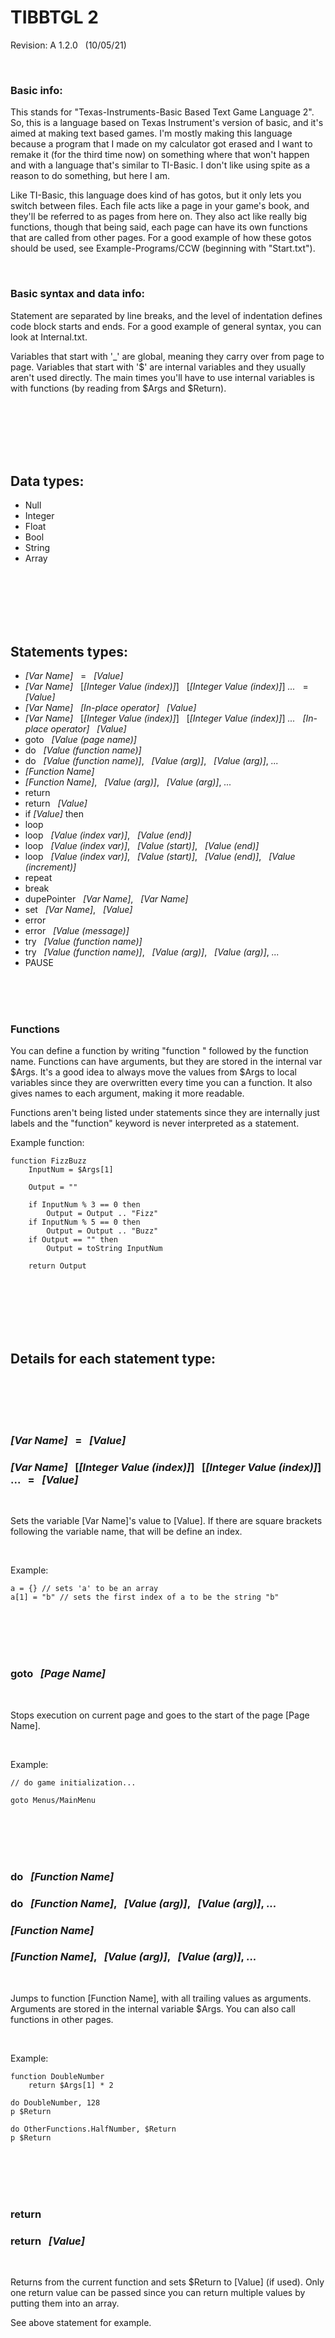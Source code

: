 # TIBBTGL 2

Revision: A 1.2.0 &nbsp; (10/05/21)

<br />

### Basic info:

This stands for "Texas-Instruments-Basic Based Text Game Language 2". So, this is a language based on Texas Instrument's version of basic, and it's aimed at making text based games. I'm mostly making this language because a program that I made on my calculator got erased and I want to remake it (for the third time now) on something where that won't happen and with a language that's similar to TI-Basic. I don't like using spite as a reason to do something, but here I am.

Like TI-Basic, this language does kind of has gotos, but it only lets you switch between files. Each file acts like a page in your game's book, and they'll be referred to as pages from here on. They also act like really big functions, though that being said, each page can have its own functions that are called from other pages. For a good example of how these gotos should be used, see Example-Programs/CCW (beginning with "Start.txt").

<br />

### Basic syntax and data info:

Statement are separated by line breaks, and the level of indentation defines code block starts and ends. For a good example of general syntax, you can look at Internal.txt.

Variables that start with '_' are global, meaning they carry over from page to page. Variables that start with '$' are internal variables and they usually aren't used directly. The main times you'll have to use internal variables is with functions (by reading from $Args and $Return).

<br />
<br />
<br />
<br />
<br />

## Data types:

- Null
- Integer
- Float
- Bool
- String
- Array

<br />
<br />
<br />
<br />
<br />

## Statements types:

- *[Var Name]* &nbsp; = &nbsp; *[Value]*
- *[Var Name]* &nbsp; [*[Integer Value (index)]*] &nbsp; [*[Integer Value (index)]*] *...* &nbsp; = &nbsp; *[Value]*
- *[Var Name]* &nbsp; *[In-place operator]* &nbsp; *[Value]*
- *[Var Name]* &nbsp; [*[Integer Value (index)]*] &nbsp; [*[Integer Value (index)]*] *...* &nbsp; *[In-place operator]* &nbsp; *[Value]*
- goto &nbsp; *[Value (page name)]*
- do &nbsp; *[Value (function name)]*
- do &nbsp; *[Value (function name)]*, &nbsp; *[Value (arg)]*, &nbsp; *[Value (arg)]*, *...*
- *[Function Name]*
- *[Function Name]*, &nbsp; *[Value (arg)]*, &nbsp; *[Value (arg)]*, *...*
- return
- return &nbsp; *[Value]*
- if *[Value]* then
- loop
- loop &nbsp; *[Value (index var)]*, &nbsp; *[Value (end)]*
- loop &nbsp; *[Value (index var)]*, &nbsp; *[Value (start)]*, &nbsp; *[Value (end)]*
- loop &nbsp; *[Value (index var)]*, &nbsp; *[Value (start)]*, &nbsp; *[Value (end)]*, &nbsp; *[Value (increment)]*
- repeat
- break
- dupePointer &nbsp; *[Var Name]*, &nbsp; *[Var Name]*
- set &nbsp; *[Var Name]*, &nbsp; *[Value]*
- error
- error &nbsp; *[Value (message)]*
- try &nbsp; *[Value (function name)]*
- try &nbsp; *[Value (function name)]*, &nbsp; *[Value (arg)]*, &nbsp; *[Value (arg)]*, *...*
- PAUSE

<br />
<br />
<br />

### Functions

You can define a function by writing "function " followed by the function name. Functions can have arguments, but they are stored in the internal var $Args. It's a good idea to always move the values from $Args to local variables since they are overwritten every time you can a function. It also gives names to each argument, making it more readable.

Functions aren't being listed under statements since they are internally just labels and the "function" keyword is never interpreted as a statement.

Example function:

```
function FizzBuzz
	InputNum = $Args[1]
	
	Output = ""
	
	if InputNum % 3 == 0 then
		Output = Output .. "Fizz"
	if InputNum % 5 == 0 then
		Output = Output .. "Buzz"
	if Output == "" then
		Output = toString InputNum
	
	return Output
```

<br />
<br />
<br />
<br />
<br />

## Details for each statement type:

<br />
<br />
<br />
<br />

### *[Var Name]* &nbsp; = &nbsp; *[Value]*
### *[Var Name]* &nbsp; [*[Integer Value (index)]*] &nbsp; [*[Integer Value (index)]*] ... &nbsp; = &nbsp; *[Value]*

<br />

Sets the variable [Var Name]'s value to [Value]. If there are square brackets following the variable name, that will be define an index.

<br />

Example:

```
a = {} // sets 'a' to be an array
a[1] = "b" // sets the first index of a to be the string "b"
```

<br />
<br />
<br />
<br />

### goto &nbsp; *[Page Name]*

<br />

Stops execution on current page and goes to the start of the page [Page Name].

<br />

Example:

```
// do game initialization...

goto Menus/MainMenu
```

<br />
<br />
<br />
<br />

### do &nbsp; *[Function Name]*
### do &nbsp; *[Function Name]*, &nbsp; *[Value (arg)]*, &nbsp; *[Value (arg)]*, *...*
### *[Function Name]*
### *[Function Name]*, &nbsp; *[Value (arg)]*, &nbsp; *[Value (arg)]*, *...*

<br />

Jumps to function [Function Name], with all trailing values as arguments. Arguments are stored in the internal variable $Args. You can also call functions in other pages.

<br />

Example:

```
function DoubleNumber
	return $Args[1] * 2

do DoubleNumber, 128
p $Return

do OtherFunctions.HalfNumber, $Return
p $Return
```

<br />
<br />
<br />
<br />

### return
### return &nbsp; *[Value]*

<br />

Returns from the current function and sets $Return to [Value] (if used). Only one return value can be passed since you can return multiple values by putting them into an array.

See above statement for example.

<br />
<br />
<br />
<br />
<br />
<br />
<br />
<br />
<br />
<br />

## Evaluator functions:

Basic math:

- [Integer, Float] &nbsp; + &nbsp; [Integer, Float] &nbsp; -> &nbsp; [Integer, Float]
- [Integer, Float] &nbsp; - &nbsp; [Integer, Float] &nbsp; -> &nbsp; [Integer, Float]
- [Integer, Float] &nbsp; * &nbsp; [Integer, Float] &nbsp; -> &nbsp; [Integer, Float]
- [Integer, Float] &nbsp; / &nbsp; [Integer, Float] &nbsp; -> &nbsp; [Float]
- [Integer, Float] &nbsp; % &nbsp; [Integer, Float] &nbsp; -> &nbsp; [Integer, Float]
- [Integer, Float] &nbsp; ^ &nbsp; [Integer, Float] &nbsp; -> &nbsp; [Integer, Float]

More math:

- round &nbsp; [Integer, Float] &nbsp; -> &nbsp; [Integer]
- ceil &nbsp; [Integer, Float] &nbsp; -> &nbsp; [Integer]
- floor &nbsp; [Integer, Float] &nbsp; -> &nbsp; [Integer]
- sqrt &nbsp; [Integer, Float] &nbsp; -> &nbsp; [Float]
- abs &nbsp; [Integer, Float] &nbsp; -> &nbsp; [Integer, Float]

Comparing:

- [Value] &nbsp; == &nbsp; [Value] &nbsp; -> &nbsp; [Bool]
- [Value] &nbsp; ~= &nbsp; [Value] &nbsp; -> &nbsp; [Bool]
- [Value] &nbsp; > &nbsp; [Value] &nbsp; -> &nbsp; [Bool]
- [Value] &nbsp; < &nbsp; [Value] &nbsp; -> &nbsp; [Bool]
- [Value] &nbsp; >= &nbsp; [Value] &nbsp; -> &nbsp; [Bool]
- [Value] &nbsp; <= &nbsp; [Value] &nbsp; -> &nbsp; [Bool]

Boolean:

- not &nbsp; [Value] &nbsp; -> &nbsp; [Bool]
- [Value] &nbsp; and &nbsp; [Value] &nbsp; -> &nbsp; [Value]
- [Value] &nbsp; or &nbsp; [Value] &nbsp; -> &nbsp; [Value]
- [Bool] &nbsp; xor &nbsp; [Bool] &nbsp; -> &nbsp; [Bool]

Bitwise:

- NOT &nbsp; [Integer] &nbsp; -> &nbsp; [Integer]
- [Integer] &nbsp; AND &nbsp; [Integer] &nbsp; -> &nbsp; [Integer]
- [Integer] &nbsp; OR &nbsp; [Integer] &nbsp; -> &nbsp; [Integer]
- [Integer] &nbsp; XOR &nbsp; [Integer] &nbsp; -> &nbsp; [Integer]

Extra functions:

- typeOf &nbsp; [Array] &nbsp; -> &nbsp; [String]
- lengthOf &nbsp; [Array] &nbsp; -> &nbsp; [Integer]
- isInt &nbsp; [Integer, Float] &nbsp; -> &nbsp; [Bool]
- toString &nbsp; [Value] &nbsp; -> &nbsp; [String]
- toNum &nbsp; [Value] &nbsp; -> &nbsp; [Integer, Float]
- toFraction &nbsp; [Integer, Float] &nbsp; -> &nbsp; [String]
- toBool &nbsp; [Value] &nbsp; -> &nbsp; [Bool]